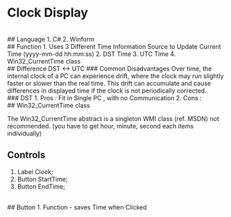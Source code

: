 # Clock Display
<br>
## Language
1. C#
2. Winform
<br>
## Function
1. Uses 3 Different Time Information Source to Update Current Time (yyyy-mm-dd hh:mm:ss)
2. DST Time 
3. UTC Time 
4. Win32_CurrentTime class
<br>
## Difference DST <-> UTC
### Common Disadvantages
Over time, the internal clock of a PC can experience drift, where the clock may run slightly faster or slower than the real time. This drift can accumulate and cause differences in displayed time if the clock is not periodically corrected.
<br>
### DST
1. Pros : Fit in Single PC , with no Communication
2. Cons : 
<br>
## Win32_CurrentTime class

The Win32_CurrentTime abstract is a singleton WMI class (ref. MSDN)
not recommended. (you have to get hour, minute, second each items individually)
<br>
## Controls

1. Label Clock;
2. Button StartTime;
3. Button EndTime;
<br>
## Button
1. Function - saves Time when Clicked
